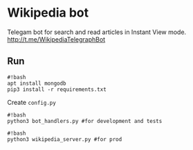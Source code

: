 # Wikipedia bot
Telegam bot for search and read articles in Instant View mode.
http://t.me/WikipediaTelegraphBot

## Run 
```
#!bash
apt install mongodb
pip3 install -r requirements.txt
```
Create `config.py`
```
#!bash
python3 bot_handlers.py #for development and tests
```

```
#!bash
python3 wikipedia_server.py #for prod
```
